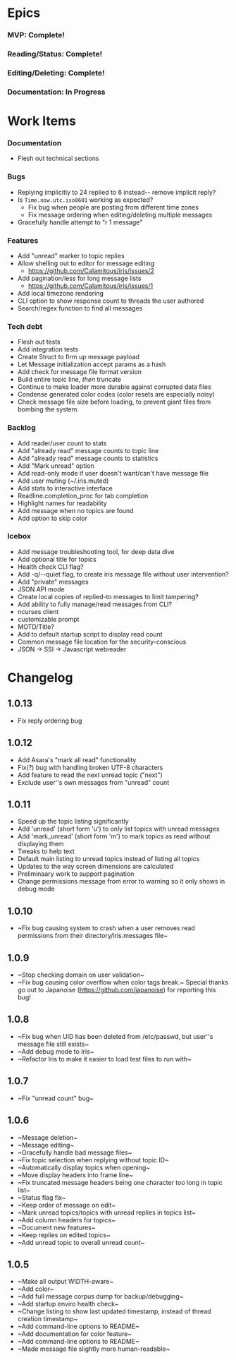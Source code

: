 # Epics
### MVP: Complete!
### Reading/Status: Complete!
### Editing/Deleting: Complete!
### Documentation: In Progress

# Work Items

### Documentation
* Flesh out technical sections

### Bugs
* Replying implicitly to 24 replied to 6 instead-- remove implicit reply?
* Is `Time.now.utc.iso8601` working as expected?
  * Fix bug when people are posting from different time zones
  * Fix message ordering when editing/deleting multiple messages
* Gracefully handle attempt to "r 1 message"

### Features
* Add "unread" marker to topic replies
* Allow shelling out to editor for message editing
  * https://github.com/Calamitous/iris/issues/2
* Add pagination/less for long message lists
  * https://github.com/Calamitous/iris/issues/1
* Add local timezone rendering
* CLI option to show response count to threads the user authored
* Search/regex function to find all messages

### Tech debt
* Flesh out tests
* Add integration tests
* Create Struct to firm up message payload
* Let Message initialization accept params as a hash
* Add check for message file format version
* Build entire topic line, _then_ truncate
* Continue to make loader more durable against corrupted data files
* Condense generated color codes (color resets are especially noisy)
* Check message file size before loading, to prevent giant files from bombing the system.

### Backlog
* Add reader/user count to stats
* Add "already read" message counts to topic line
* Add "already read" message counts to statistics
* Add "Mark unread" option
* Add read-only mode if user doesn't want/can't have message file
* Add user muting (~/.iris.muted)
* Add stats to interactive interface
* Readline.completion_proc for tab completion
* Highlight names for readability
* Add message when no topics are found
* Add option to skip color

### Icebox
* Add message troubleshooting tool, for deep data dive
* Add optional title for topics
* Health check CLI flag?
* Add -q/--quiet flag, to create iris message file without user intervention?
* Add "private" messages
* JSON API mode
* Create local copies of replied-to messages to limit tampering?
* Add ability to fully manage/read messages from CLI?
* ncurses client
* customizable prompt
* MOTD/Title?
* Add to default startup script to display read count
* Common message file location for the security-conscious
* JSON -> SSI -> Javascript webreader

# Changelog

## 1.0.13
* Fix reply ordering bug

## 1.0.12
* Add Asara's "mark all read" functionality
* Fix(?) bug with handling broken UTF-8 characters
* Add feature to read the next unread topic ("next")
* Exclude user''s own messages from "unread" count

## 1.0.11
* Speed up the topic listing significantly
* Add 'unread' (short form 'u') to only list topics with unread messages
* Add 'mark_unread' (short form 'm') to mark topics as read without displaying them
* Tweaks to help text
* Default main listing to unread topics instead of listing all topics
* Updates to the way screen dimensions are calculated
* Preliminaary work to support pagination
* Change permissions message from error to warning so it only shows in debug mode

## 1.0.10
* ~Fix bug causing system to crash when a user removes read permissions from their directory/iris.messages file~

## 1.0.9
* ~Stop checking domain on user validation~
* ~Fix bug causing color overflow when color tags break.~  Special thanks go out to Japanoise (https://github.com/japanoise) for reporting this bug!

## 1.0.8
* ~Fix bug when UID has been deleted from /etc/passwd, but user''s message file still exists~
* ~Add debug mode to Iris~
* ~Refactor Iris to make it easier to load test files to run with~

## 1.0.7
* ~Fix "unread count" bug~

## 1.0.6
* ~Message deletion~
* ~Message editing~
* ~Gracefully handle bad message files~
* ~Fix topic selection when replying without topic ID~
* ~Automatically display topics when opening~
* ~Move display headers into frame line~
* ~Fix truncated message headers being one character too long in topic list~
* ~Status flag fix~
* ~Keep order of message on edit~
* ~Mark unread topics/topics with unread replies in topics list~
* ~Add column headers for topics~
* ~Document new features~
* ~Keep replies on edited topics~
* ~Add unread topic to overall unread count~

## 1.0.5
* ~Make all output WIDTH-aware~
* ~Add color~
* ~Add full message corpus dump for backup/debugging~
* ~Add startup enviro health check~
* ~Change listing to show last updated timestamp, instead of thread creation timestamp~
* ~Add command-line options to README~
* ~Add documentation for color feature~
* ~Add command-line options to README~
* ~Made message file slightly more human-readable~

